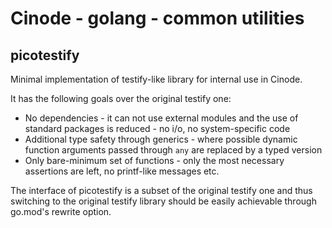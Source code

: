 # Cinode - golang - common utilities

## picotestify

Minimal implementation of testify-like library for internal use in Cinode.

It has the following goals over the original testify one:

- No dependencies - it can not use external modules and the use of standard packages is reduced - no i/o, no system-specific code
- Additional type safety through generics - where possible dynamic function arguments passed through `any` are replaced by a typed version
- Only bare-minimum set of functions - only the most necessary assertions are left, no printf-like messages etc.

The interface of picotestify is a subset of the original testify one and thus switching to the original testify library should be easily achievable through go.mod's rewrite option.
